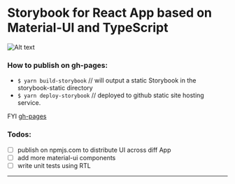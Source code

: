 # Storybook for React App based on Material-UI and TypeScript

![Alt text](https://monosnap.com/image/uXRlRFmjVE5WPFSgL1kEhGbtbALCUS)

### How to publish on gh-pages:
- `$ yarn build-storybook` // will output a static Storybook in the storybook-static directory
- `$ yarn deploy-storybook` // deployed to github static site hosting service.

FYI [gh-pages](https://ebazhanov.github.io/storybook-typescript-example)

### Todos:
- [ ] publish on npmjs.com to distribute UI across diff App
- [ ] add more material-ui components
- [ ] write unit tests using RTL

----

